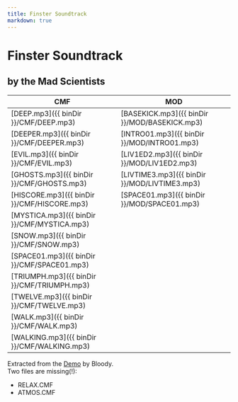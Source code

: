 ```yaml
---
title: Finster Soundtrack
markdown: true
---
```


# Finster Soundtrack

## by the Mad Scientists

CMF                                         | MOD 
--------------------------------------------|-----------------------------------------------
[DEEP.mp3]({{ binDir }}/CMF/DEEP.mp3)       | [BASEKICK.mp3]({{ binDir }}/MOD/BASEKICK.mp3)
[DEEPER.mp3]({{ binDir }}/CMF/DEEPER.mp3)   | [INTRO01.mp3]({{ binDir }}/MOD/INTRO01.mp3)
[EVIL.mp3]({{ binDir }}/CMF/EVIL.mp3)       | [LIV1ED2.mp3]({{ binDir }}/MOD/LIV1ED2.mp3)
[GHOSTS.mp3]({{ binDir }}/CMF/GHOSTS.mp3)   | [LIVTIME3.mp3]({{ binDir }}/MOD/LIVTIME3.mp3)
[HISCORE.mp3]({{ binDir }}/CMF/HISCORE.mp3) | [SPACE01.mp3]({{ binDir }}/MOD/SPACE01.mp3)
[MYSTICA.mp3]({{ binDir }}/CMF/MYSTICA.mp3) |
[SNOW.mp3]({{ binDir }}/CMF/SNOW.mp3)       |
[SPACE01.mp3]({{ binDir }}/CMF/SPACE01.mp3) |
[TRIUMPH.mp3]({{ binDir }}/CMF/TRIUMPH.mp3) |
[TWELVE.mp3]({{ binDir }}/CMF/TWELVE.mp3)   |
[WALK.mp3]({{ binDir }}/CMF/WALK.mp3)       |
[WALKING.mp3]({{ binDir }}/CMF/WALKING.mp3) |


Extracted from the [Demo](/demos/finster/) by Bloody.  
Two files are missing(!):  
* RELAX.CMF
* ATMOS.CMF


<style>
  article {
   padding-bottom: 50px;
   display: grid;
    max-width: 100%;
    padding-right: 20px;
    padding-left: 20px;
  }

  article table {
    border-collapse: collapse;
    margin: 0 auto;
    max-width: 90vw;
    display: block;
    overflow-x: auto;
    width: 100%;
  }

  article td, 
  article th {
    border: 1px solid currentColor;
    padding: 2px 10px;
  }

  article th {
    background: #ac876d47;
  }

  article tr.link td {
    cursor: pointer;
  }

  article tr.link:hover td {
      background: #ac876d24;
  }

  article tr.missing td {
    opacity: 0.5;
  }

</style>

<script>
  const table = document.querySelector("article table");
  table.classList.add("js");
  const rows = Array.from(table.querySelectorAll("tr"));
  for(let row of rows) {
    const isMissing = row.querySelector("del") != null;
    if (isMissing) {
      row.classList.add("missing");
      continue;
    }
    const link = row.querySelector("a[href]");
    if (link == null) {
      continue;
    }
    row.classList.add("link");
    row.addEventListener("click", () => link.click());
  }
</script>

